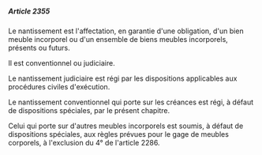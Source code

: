##### Article 2355

Le nantissement est l'affectation, en garantie d'une obligation, d'un bien meuble incorporel ou d'un ensemble de biens meubles incorporels, présents ou futurs.

Il est conventionnel ou judiciaire.

Le nantissement judiciaire est régi par les dispositions applicables aux procédures civiles d'exécution.

Le nantissement conventionnel qui porte sur les créances est régi, à défaut de dispositions spéciales, par le présent chapitre.

Celui qui porte sur d'autres meubles incorporels est soumis, à défaut de dispositions spéciales, aux règles prévues pour le gage de meubles corporels, à l'exclusion du 4° de l'article 2286.

